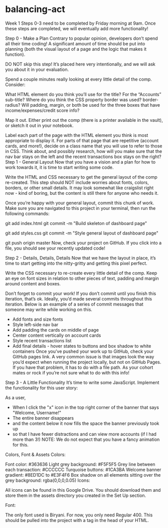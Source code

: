 # balancing-act

Week 1
Steps 0-3 need to be completed by Friday morning at 9am. Once these steps are completed, we will eventually add more functionality!

Step 0 - Make a Plan
Contrary to popular opinion, developers don’t spend all their time coding! A significant amount of time should be put into planning (both the visual layout of a page and the logic that makes it function).

DO NOT skip this step! It’s placed here very intentionally, and we will ask you about it in your evaluation.

Spend a couple minutes really looking at every little detail of the comp. Consider:

What HTML element do you think you’ll use for the title? For the “Accounts” sub-title?
Where do you think the CSS property border was used? border-radius?
Will padding, margin, or both be used for the three boxes that have income/expenses/credit score info?


Map it out. Either print out the comp (there is a printer available in the vault), or sketch it out in your notebook.

Label each part of the page with the HTML element you think is most appropriate to display it.
For parts of that page that are repetitive (account cards, and more!), decide on a class name that you will use to refer to those in CSS.
Think about, and possibly research, how will you make sure that the nav bar stays on the left and the recent transactions box stays on the right?
Step 1 - General Layout
Now that you have a vision and a plan for how to work towards it, it is time to start writing some code.

Write the HTML and CSS necessary to get the general layout of the comp re-created. This step should NOT include worries about fonts, colors, borders, or other small details. It may look somewhat like craigslist right now - kind of boring, but the content is still there for anyone who needs it.

Once you’re happy with your general layout, commit this chunk of work. Make sure you are navigated to this project in your terminal, then run the following commands:

git add index.html
git commit -m "Build skeleton of dashboard page"

git add styles.css
git commit -m "Style general layout of dashboard page"

git push origin master
Now, check your project on GitHub. If you click into a file, you should see your recently updated code!

Step 2 - Details, Details, Details
Now that we have the layout in place, it’s time to start getting into the nitty-gritty and getting this pixel perfect.

Write the CSS necessary to re-create every little detail of the comp. Keep an eye on font sizes in relation to other pieces of text, padding and margin around content and boxes.

Don’t forget to commit your work! If you don’t commit until you finish this iteration, that’s ok. Ideally, you’d made several commits throughout this iteration. Below is an example of a series of commit messages that someone may write while working on this.

- Add fonts and size fonts
- Style left-side nav bar
- Add padding the cards on middle of page
- Center content vertically on account cards
- Style recent transactions list
- Add final details - hover states to buttons and box shadow to white containers
Once you’ve pushed your work up to GitHub, check your GitHub pages link. A very common issue is that images look the way you’d expect when running the project locally, but not on GitHub Pages. If you have that problem, it has to do with a file path. As your cohort mates or rock if you’re not sure what to do with this info!

Step 3 - A Little Functionality
It’s time to write some JavaScript. Implement the functionality for this user story:

As a user,
- When I click the "x" icon in the top right corner of the banner that says "Welcome, Username!"
- The entire banner disappears
- and the content below it now fills the space the banner previously took up
- so that I have fewer distractions and can view more accounts (if I had more than 3!)
NOTE: We do not expect that you have a fancy animation for this.

Colors, Font & Assets
Colors:

Font color: #363636
Light grey background: #F5F5F5
Grey line between each transaction: #CCCCCC
Turquoise buttons: #1CA3BA
Welcome banner gradient: #8ED1DC to #E3F4F6
Box shadow on all elements sitting over the grey background: rgba(0,0,0,0.05)
Icons:

All icons can be found in this Google Drive. You should download them and store them in the assets directory you created in the Set Up section.

Font:

The only font used is Biryani. For now, you only need Regular 400. This should be pulled into the project with a <link> tag in the head of your HTML.
